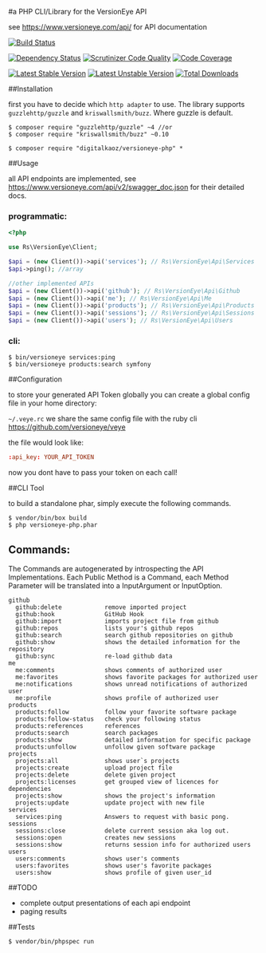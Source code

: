 #a PHP CLI/Library for the VersionEye API

see https://www.versioneye.com/api/ for API documentation

[![Build Status](https://travis-ci.org/digitalkaoz/versioneye-php.svg?branch=master)](https://travis-ci.org/digitalkaoz/versioneye-php)

[![Dependency Status](https://www.versioneye.com/user/projects/5412a7388d7ae1d531009793/badge.svg?style=flat)](https://www.versioneye.com/user/projects/5411b8a68d7ae10d4c009233)
[![Scrutinizer Code Quality](https://scrutinizer-ci.com/g/digitalkaoz/versioneye-php/badges/quality-score.png?b=master)](https://scrutinizer-ci.com/g/digitalkaoz/versioneye-php/?branch=master)
[![Code Coverage](https://scrutinizer-ci.com/g/digitalkaoz/versioneye-php/badges/coverage.png?b=master)](https://scrutinizer-ci.com/g/digitalkaoz/versioneye-php/?branch=master)

[![Latest Stable Version](https://poser.pugx.org/digitalkaoz/versioneye-php/version.svg)](https://packagist.org/packages/digitalkaoz/versioneye-php)
[![Latest Unstable Version](https://poser.pugx.org/digitalkaoz/versioneye-php/v/unstable.svg)](//packagist.org/packages/digitalkaoz/versioneye-php)
[![Total Downloads](https://poser.pugx.org/digitalkaoz/versioneye-php/downloads.svg)](https://packagist.org/packages/digitalkaoz/versioneye-php)

##Installation

first you have to decide which `http adapter` to use. The library supports `guzzlehttp/guzzle` and `kriswallsmith/buzz`. Where guzzle is default.


```
$ composer require "guzzlehttp/guzzle" ~4 //or
$ composer require "kriswallsmith/buzz" ~0.10

$ composer require "digitalkaoz/versioneye-php" *
```

##Usage

all API endpoints are implemented, see https://www.versioneye.com/api/v2/swagger_doc.json for their detailed docs.


### programmatic:

```php
<?php

use Rs\VersionEye\Client;

$api = (new Client())->api('services'); // Rs\VersionEye\Api\Services
$api->ping(); //array

//other implemented APIs
$api = (new Client())->api('github'); // Rs\VersionEye\Api\Github
$api = (new Client())->api('me'); // Rs\VersionEye\Api\Me
$api = (new Client())->api('products'); // Rs\VersionEye\Api\Products
$api = (new Client())->api('sessions'); // Rs\VersionEye\Api\Sessions
$api = (new Client())->api('users'); // Rs\VersionEye\Api\Users

```

### cli:

```
$ bin/versioneye services:ping
$ bin/versioneye products:search symfony
```

##Configuration

to store your generated API Token globally you can create a global config file in your home directory:

`~/.veye.rc` we share the same config file with the ruby cli https://github.com/versioneye/veye

the file would look like:

```rc
:api_key: YOUR_API_TOKEN
```

now you dont have to pass your token on each call!


##CLI Tool

to build a standalone phar, simply execute the following commands.

```
$ vendor/bin/box build
$ php versioneye-php.phar
```

## Commands:

The Commands are autogenerated by introspecting the API Implementations. Each Public Method is a Command, each Method Parameter will be translated into a InputArgument or InputOption.


    github
      github:delete            remove imported project
      github:hook              GitHub Hook
      github:import            imports project file from github
      github:repos             lists your's github repos
      github:search            search github repositories on github
      github:show              shows the detailed information for the repository
      github:sync              re-load github data
    me
      me:comments              shows comments of authorized user
      me:favorites             shows favorite packages for authorized user
      me:notifications         shows unread notifications of authorized user
      me:profile               shows profile of authorized user
    products
      products:follow          follow your favorite software package
      products:follow-status   check your following status
      products:references      references
      products:search          search packages
      products:show            detailed information for specific package
      products:unfollow        unfollow given software package
    projects
      projects:all             shows user`s projects
      projects:create          upload project file
      projects:delete          delete given project
      projects:licenses        get grouped view of licences for dependencies
      projects:show            shows the project's information
      projects:update          update project with new file
    services
      services:ping            Answers to request with basic pong.
    sessions
      sessions:close           delete current session aka log out.
      sessions:open            creates new sessions
      sessions:show            returns session info for authorized users
    users
      users:comments           shows user's comments
      users:favorites          shows user's favorite packages
      users:show               shows profile of given user_id


##TODO

* complete output presentations of each api endpoint
* paging results

##Tests

```
$ vendor/bin/phpspec run
```
